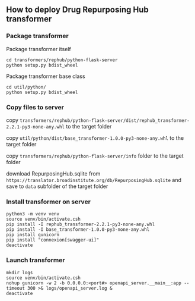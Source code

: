 ## How to deploy Drug Repurposing Hub transformer

### Package transformer

Package transformer itself
```
cd transformers/rephub/python-flask-server
python setup.py bdist_wheel
```
Package transformer base class
```
cd util/python/
python setup.py bdist_wheel
```

### Copy files to server

copy `transformers/rephub/python-flask-server/dist/rephub_transformer-2.2.1-py3-none-any.whl` to the target folder

copy `util/python/dist/base_transformer-1.0.0-py3-none-any.whl` to the target folder

copy `transformers/rephub/python-flask-server/info` folder to the target folder

download RepurposingHub.sqlite from `https://translator.broadinstitute.org/db/RepurposingHub.sqlite` and save to `data` subfolder of the target folder


### Install transformer on server

```
python3 -m venv venv
source venv/bin/activate.csh
pip install -I rephub_transformer-2.2.1-py3-none-any.whl
pip install -I base_transformer-1.0.0-py3-none-any.whl
pip install gunicorn
pip install "connexion[swagger-ui]"
deactivate
```

### Launch transformer

```
mkdir logs
source venv/bin/activate.csh
nohup gunicorn -w 2 -b 0.0.0.0:<port#> openapi_server.__main__:app --timeout 300 >& logs/openapi_server.log &
deactivate
```
